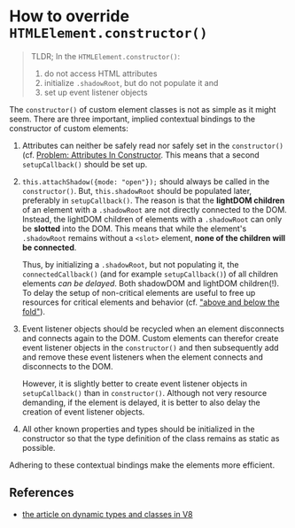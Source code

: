 # How to override `HTMLElement.constructor()`

> TLDR; In the `HTMLElement.constructor()`:
> 1. do not access HTML attributes 
> 2. initialize `.shadowRoot`, but do not populate it and
> 3. set up event listener objects

The `constructor()` of custom element classes is not as simple as it might seem.
There are three important, implied contextual bindings to the constructor of custom elements:

1. Attributes can neither be safely read nor safely set in the `constructor()`
   (cf. [Problem: Attributes In Constructor](Problem1_attributesInConstructor.md).
   This means that a second `setupCallback()` should be set up.

2. `this.attachShadow({mode: "open"});` should always be called in the `constructor()`.
   But, `this.shadowRoot` should be populated later, preferably in `setupCallback()`.
   The reason is that the **lightDOM children** of an element with a `.shadowRoot` are not directly
   connected to the DOM.
   Instead, the lightDOM children of elements with a `.shadowRoot` can only be **slotted** into the DOM.
   This means that while the element's `.shadowRoot` remains without a `<slot>` element,
   **none of the children will be connected**. 

   Thus, by initializing a `.shadowRoot`, but not populating it,
   the `connectedCallback()` (and for example `setupCallback()`) of all children elements *can be delayed*.
   Both shadowDOM and lightDOM children(!).
   To delay the setup of non-critical elements are useful to free up resources for critical elements and behavior 
   (cf. ["above and below the fold"](Problem2_setupElement.md)).

3. Event listener objects should be recycled when an element disconnects and connects again to the DOM.
   Custom elements can therefor create event listener objects in the `constructor()` and 
   then subsequently add and remove these event listeners when the element connects and disconnects to the DOM.

   However, it is slightly better to create event listener objects in `setupCallback()` than in `constructor()`.
   Although not very resource demanding, if the element is delayed, it is better to also delay the creation 
   of event listener objects.
                                                          
4. All other known properties and types should be initialized in the constructor so that the type 
   definition of the class remains as static as possible.

Adhering to these contextual bindings make the elements more efficient.

## References

* [the article on dynamic types and classes in V8]()
